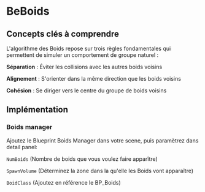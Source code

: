 # BeBoids

## Concepts clés à comprendre
L'algorithme des Boids repose sur trois règles fondamentales qui permettent de simuler un comportement de groupe naturel :

**Séparation** : Éviter les collisions avec les autres boids voisins

**Alignement** : S'orienter dans la même direction que les boids voisins

**Cohésion** : Se diriger vers le centre du groupe de boids voisins

## Implémentation

### Boids manager
Ajoutez le Blueprint Boids Manager dans votre scene, puis paramètrez dans detail panel:

``NumBoids`` (Nombre de boids que vous voulez faire apparître)

``SpawnVolume`` (Déterminez la zone dans la qu'elle les Boids vont apparaître)

``BoidClass`` (Ajoutez en référence le BP_Boids)
